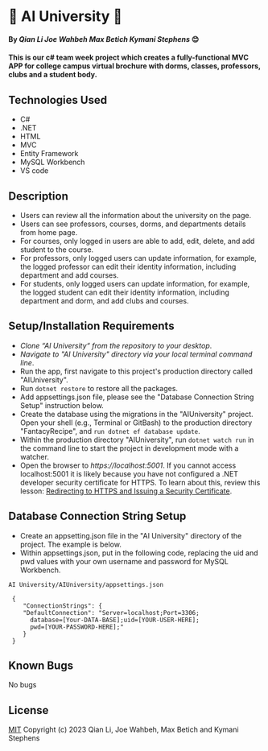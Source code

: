 # 🐄 AI University 🐄

#### By _Qian Li_ _Joe Wahbeh_ _Max Betich_  _Kymani Stephens_   😊

#### This is our c# team week project which creates a fully-functional MVC APP for college campus virtual brochure with dorms, classes, professors, clubs and a student body.

## Technologies Used

* C#
* .NET
* HTML
* MVC
* Entity Framework
* MySQL Workbench
* VS code

## Description

* Users can review all the information about the university on the page. 
* Users can see professors, courses, dorms, and departments details from home page.
* For courses, only logged in users are able to  add, edit, delete, and add student to the course.
* For professors, only logged users can update information, for example, the logged professor can edit their identity information, including department and add courses.
* For students, only logged users can update information, for example, the logged student can edit their identity information, including department and dorm, and add clubs and courses.

## Setup/Installation Requirements

* _Clone “AI University“ from the repository to your desktop_.
* _Navigate to "AI University" directory via your local terminal command line_.
* Run the app, first navigate to this project's production directory called "AIUniversity". 
* Run `dotnet restore` to restore all the packages.
* Add appsettings.json file, please see the "Database Connection String Setup" instruction below.
* Create the database using the migrations in the "AIUniversity" project. Open your shell (e.g., Terminal or GitBash) to the production directory "FantacyRecipe", and `run dotnet ef database update`.
* Within the production directory "AIUniversity", run `dotnet watch run` in the command line to start the project in development mode with a watcher.
* Open the browser to _https://localhost:5001_. If you cannot access localhost:5001 it is likely because you have not configured a .NET developer security certificate for HTTPS. To learn about this, review this lesson: [Redirecting to HTTPS and Issuing a Security Certificate](https://www.learnhowtoprogram.com/c-and-net/basic-web-applications/redirecting-to-https-and-issuing-a-security-certificate).

## Database Connection String Setup 

* Create an appsetting.json file in the "AI University" directory of the project. The example is below.
* Within appsettings.json, put in the following code, replacing the uid and pwd values with your own username and password for MySQL Workbench.


```
AI University/AIUniversity/appsettings.json

 {
    "ConnectionStrings": {
    "DefaultConnection": "Server=localhost;Port=3306;
      database=[Your-DATA-BASE];uid=[YOUR-USER-HERE];
      pwd=[YOUR-PASSWORD-HERE];"
    }
 }
```

## Known Bugs

No bugs 

## License
[MIT](license.txt)
Copyright (c) 2023 Qian Li, Joe Wahbeh, Max Betich and Kymani Stephens

